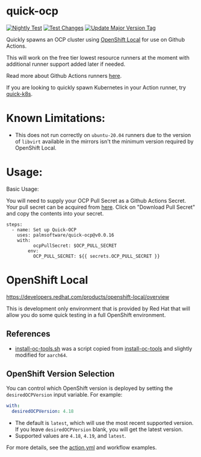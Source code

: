 # quick-ocp

[![Nightly Test](https://github.com/palmsoftware/quick-ocp/actions/workflows/nightly.yml/badge.svg)](https://github.com/palmsoftware/quick-ocp/actions/workflows/nightly.yml)
[![Test Changes](https://github.com/palmsoftware/quick-ocp/actions/workflows/pre-main.yml/badge.svg)](https://github.com/palmsoftware/quick-ocp/actions/workflows/pre-main.yml)
[![Update Major Version Tag](https://github.com/palmsoftware/quick-ocp/actions/workflows/update-major-tag.yml/badge.svg)](https://github.com/palmsoftware/quick-ocp/actions/workflows/update-major-tag.yml)

Quickly spawns an OCP cluster using [OpenShift Local](https://developers.redhat.com/products/openshift-local/overview) for use on Github Actions.

This will work on the free tier lowest resource runners at the moment with additional runner support added later if needed.

Read more about Github Actions runners [here](https://docs.github.com/en/actions/using-github-hosted-runners/using-github-hosted-runners/about-github-hosted-runners).

If you are looking to quickly spawn Kubernetes in your Action runner, try [quick-k8s](https://github.com/palmsoftware/quick-k8s).

# Known Limitations:

- This does not run correctly on `ubuntu-20.04` runners due to the version of `libvirt` available in the mirrors isn't the minimum version required by OpenShift Local.

# Usage:

Basic Usage:

You will need to supply your OCP Pull Secret as a Github Actions Secret.  Your pull secret can be acquired from [here](https://console.redhat.com/openshift/install/azure/aro-provisioned).  Click on "Download Pull Secret" and copy the contents into your secret.

```
steps:
  - name: Set up Quick-OCP
    uses: palmsoftware/quick-ocp@v0.0.16
    with:
          ocpPullSecret: $OCP_PULL_SECRET
        env:
          OCP_PULL_SECRET: ${{ secrets.OCP_PULL_SECRET }}
```

# OpenShift Local

https://developers.redhat.com/products/openshift-local/overview

This is development only environment that is provided by Red Hat that will allow you do some quick testing in a full OpenShift environment.

## References

- [install-oc-tools.sh](./scripts/install-oc-tools.sh) was a script copied from [install-oc-tools](https://github.com/cptmorgan-rh/install-oc-tools) and slightly modified for `aarch64`.

## OpenShift Version Selection

You can control which OpenShift version is deployed by setting the `desiredOCPVersion` input variable. For example:

```yaml
with:
  desiredOCPVersion: 4.18
```

- The default is `latest`, which will use the most recent supported version.  If you leave `desiredOCPVersion` blank, you will get the latest version.
- Supported values are `4.18`, `4.19`, and `latest`.

For more details, see the [action.yml](action.yml) and workflow examples.

